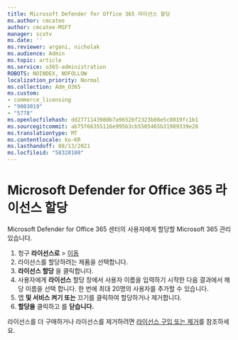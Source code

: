 ```yaml
---
title: Microsoft Defender for Office 365 라이선스 할당
ms.author: cmcatee
author: cmcatee-MSFT
manager: scotv
ms.date: ''
ms.reviewer: argani, nicholak
ms.audience: Admin
ms.topic: article
ms.service: o365-administration
ROBOTS: NOINDEX, NOFOLLOW
localization_priority: Normal
ms.collection: Adm_O365
ms.custom:
- commerce_licensing
- "9003019"
- "5778"
ms.openlocfilehash: dd2771143980b7a9652bf2323b08e5c8019fc1b1
ms.sourcegitcommit: ab75f66355116e995b3cb5505465b31989339e28
ms.translationtype: MT
ms.contentlocale: ko-KR
ms.lasthandoff: 08/13/2021
ms.locfileid: "58328108"
---
```

# <a name="assign-microsoft-defender-for-office-365-licenses"></a>Microsoft Defender for Office 365 라이선스 할당

Microsoft Defender for Office 365 센터의 사용자에게 할당할 Microsoft 365 관리 있습니다.

1. 청구 **라이선스로**  >  [이동](https://go.microsoft.com/fwlink/p/?linkid=842264)
2. 라이선스를 할당하려는 제품을 선택합니다.
3. **라이선스 할당** 을 클릭합니다.
4. 사용자에게 **라이선스**  할당 창에서 사용자 이름을 입력하기 시작한 다음 결과에서 해당 이름을 선택 합니다. 한 번에 최대 20명의 사용자를 추가할 수 있습니다.
5. 앱 **및 서비스 켜기 또는**  끄기를 클릭하여 할당하거나 제거합니다.
6. **할당을** 클릭하고 를 **닫습니다.**

라이선스를 더 구매하거나 라이선스를 제거하려면 [라이선스 구입 또는 제거](https://docs.microsoft.com/microsoft-365/commerce/licenses/buy-licenses#buy-or-remove-licenses-for-your-business-subscription)를 참조하세요.
